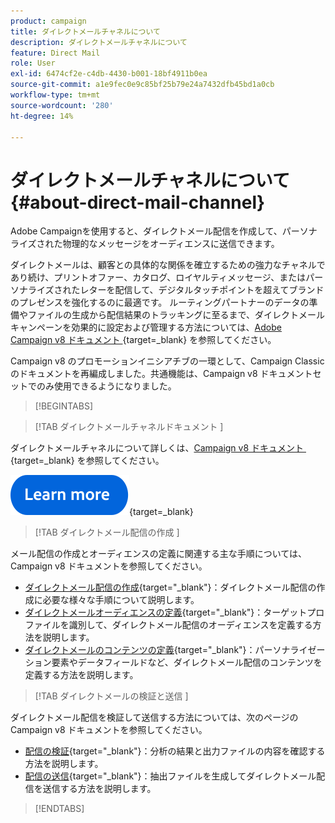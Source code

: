 ```yaml
---
product: campaign
title: ダイレクトメールチャネルについて
description: ダイレクトメールチャネルについて
feature: Direct Mail
role: User
exl-id: 6474cf2e-c4db-4430-b001-18bf4911b0ea
source-git-commit: a1e9fec0e9c85bf25b79e24a7432dfb45bd1a0cb
workflow-type: tm+mt
source-wordcount: '280'
ht-degree: 14%

---
```



# ダイレクトメールチャネルについて{#about-direct-mail-channel}

Adobe Campaignを使用すると、ダイレクトメール配信を作成して、パーソナライズされた物理的なメッセージをオーディエンスに送信できます。

ダイレクトメールは、顧客との具体的な関係を確立するための強力なチャネルであり続け、プリントオファー、カタログ、ロイヤルティメッセージ、またはパーソナライズされたレターを配信して、デジタルタッチポイントを超えてブランドのプレゼンスを強化するのに最適です。 ルーティングパートナーのデータの準備やファイルの生成から配信結果のトラッキングに至るまで、ダイレクトメールキャンペーンを効果的に設定および管理する方法については、[Adobe Campaign v8 ドキュメント &#x200B;](https://experienceleague.adobe.com/docs/campaign/campaign-v8/send/direct-mail.html?lang=ja){target=_blank} を参照してください。

Campaign v8 のプロモーションイニシアチブの一環として、Campaign Classic のドキュメントを再編成しました。共通機能は、Campaign v8 ドキュメントセットでのみ使用できるようになりました。

>[!BEGINTABS]

>[!TAB  ダイレクトメールチャネルドキュメント ]

ダイレクトメールチャネルについて詳しくは、[Campaign v8 ドキュメント &#x200B;](https://experienceleague.adobe.com/docs/campaign/campaign-v8/send/direct-mail.html?lang=ja){target=_blank} を参照してください。


[![画像](../../assets/do-not-localize/learn-more-button.svg)](https://experienceleague.adobe.com/docs/campaign/campaign-v8/send/direct-mail.html?lang=ja){target=_blank}


>[!TAB  ダイレクトメール配信の作成 ]

メール配信の作成とオーディエンスの定義に関連する主な手順については、Campaign v8 ドキュメントを参照してください。

* [&#x200B; ダイレクトメール配信の作成 &#x200B;](https://experienceleague.adobe.com/docs/campaign/campaign-v8/send/direct-mail.html?lang=ja#creating-a-direct-mail-delivery){target="_blank"}：ダイレクトメール配信の作成に必要な様々な手順について説明します。
* [&#x200B; ダイレクトメールオーディエンスの定義 &#x200B;](https://experienceleague.adobe.com/docs/campaign/campaign-v8/send/direct-mail.html?lang=ja#creating-a-direct-mail-delivery?lang=ja#defining-the-direct-mail-audience){target="_blank"}：ターゲットプロファイルを識別して、ダイレクトメール配信のオーディエンスを定義する方法を説明します。
* [&#x200B; ダイレクトメールのコンテンツの定義 &#x200B;](https://experienceleague.adobe.com/docs/campaign/campaign-v8/send/direct-mail.html?lang=ja#creating-a-direct-mail-delivery?lang=ja#defining-the-direct-mail-content){target="_blank"}：パーソナライゼーション要素やデータフィールドなど、ダイレクトメール配信のコンテンツを定義する方法を説明します。

>[!TAB  ダイレクトメールの検証と送信 ]

ダイレクトメール配信を検証して送信する方法については、次のページの Campaign v8 ドキュメントを参照してください。

* [&#x200B; 配信の検証 &#x200B;](https://experienceleague.adobe.com/docs/campaign/campaign-v8/send/direct-mail.html?lang=ja#creating-a-direct-mail-delivery?lang=ja#defining-the-direct-mail-content){target="_blank"}：分析の結果と出力ファイルの内容を確認する方法を説明します。
* [&#x200B; 配信の送信 &#x200B;](https://experienceleague.adobe.com/docs/campaign/campaign-v8/send/direct-mail.html?lang=ja#creating-a-direct-mail-delivery?lang=ja#defining-the-direct-mail-content){target="_blank"}：抽出ファイルを生成してダイレクトメール配信を送信する方法を説明します。



>[!ENDTABS]